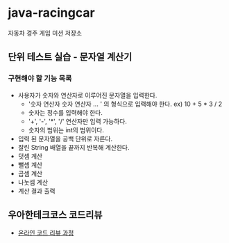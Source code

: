 # java-racingcar
자동차 경주 게임 미션 저장소

## 단위 테스트 실습 - 문자열 계산기
### 구현해야 할 기능 목록
- 사용자가 숫자와 연산자로 이루어진 문자열을 입력한다.
    - '숫자 연산자 숫자 연산자 ... ' 의 형식으로 입력해야 한다. ex) 10 + 5 * 3 / 2
    - 숫자는 정수를 입력해야 한다.
    - '+', '-', '*', '/' 연산자만 입력 가능하다.
    - 숫자의 범위는 int의 범위이다.
- 입력 된 문자열을 공백 단위로 자른다.
- 잘린 String 배열을 끝까지 반복해 계산한다.
- 덧셈 계산
- 뺄셈 계산
- 곱셈 계산
- 나눗셈 계산
- 계산 결과 출력


## 우아한테크코스 코드리뷰
* [온라인 코드 리뷰 과정](https://github.com/woowacourse/woowacourse-docs/blob/master/maincourse/README.md)